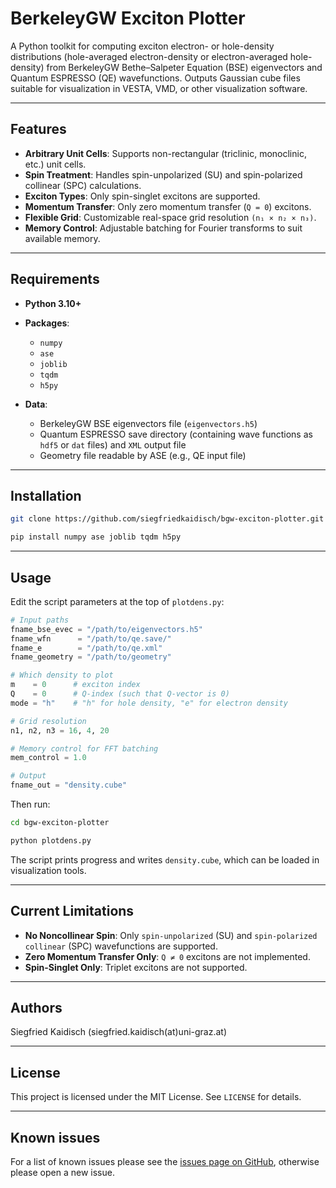 # BerkeleyGW Exciton Plotter

A Python toolkit for computing exciton electron- or hole-density distributions (hole-averaged electron-density or electron-averaged hole-density) from BerkeleyGW Bethe–Salpeter Equation (BSE) eigenvectors and Quantum ESPRESSO (QE) wavefunctions. Outputs Gaussian cube files suitable for visualization in VESTA, VMD, or other visualization software.

---

## Features

- **Arbitrary Unit Cells**: Supports non-rectangular (triclinic, monoclinic, etc.) unit cells.
- **Spin Treatment**: Handles spin-unpolarized (SU) and spin-polarized collinear (SPC) calculations.
- **Exciton Types**: Only spin-singlet excitons are supported.
- **Momentum Transfer**: Only zero momentum transfer (`Q = 0`) excitons.
- **Flexible Grid**: Customizable real-space grid resolution `(n₁ × n₂ × n₃)`.
- **Memory Control**: Adjustable batching for Fourier transforms to suit available memory.

---

## Requirements

- **Python 3.10+**
- **Packages**:
  - `numpy`
  - `ase`
  - `joblib`
  - `tqdm`
  - `h5py`

- **Data**:
  - BerkeleyGW BSE eigenvectors file (`eigenvectors.h5`)
  - Quantum ESPRESSO save directory (containing wave functions as `hdf5` or `dat` files) and `XML` output file
  - Geometry file readable by ASE (e.g., QE input file)

---

## Installation

```bash
git clone https://github.com/siegfriedkaidisch/bgw-exciton-plotter.git

pip install numpy ase joblib tqdm h5py
```

---

## Usage

Edit the script parameters at the top of `plotdens.py`:

```python
# Input paths
fname_bse_evec = "/path/to/eigenvectors.h5"
fname_wfn      = "/path/to/qe.save/"
fname_e        = "/path/to/qe.xml"
fname_geometry = "/path/to/geometry"

# Which density to plot
m    = 0      # exciton index
Q    = 0      # Q-index (such that Q-vector is 0)
mode = "h"    # "h" for hole density, "e" for electron density

# Grid resolution
n1, n2, n3 = 16, 4, 20

# Memory control for FFT batching
mem_control = 1.0

# Output
fname_out = "density.cube"
```

Then run:

```bash
cd bgw-exciton-plotter

python plotdens.py
```

The script prints progress and writes `density.cube`, which can be loaded in visualization tools.

---

## Current Limitations

- **No Noncollinear Spin**: Only `spin-unpolarized` (SU) and `spin-polarized collinear` (SPC) wavefunctions are supported.
- **Zero Momentum Transfer Only**: `Q ≠ 0` excitons are not implemented.
- **Spin-Singlet Only**: Triplet excitons are not supported.

---

## Authors

Siegfried Kaidisch (siegfried.kaidisch(at)uni-graz.at)

---

## License

This project is licensed under the MIT License. See `LICENSE` for details.

---

## Known issues

For a list of known issues please see the [issues page on GitHub](https://github.com/siegfriedkaidisch/bgw-exciton-plotter/issues), otherwise please open a new issue.
